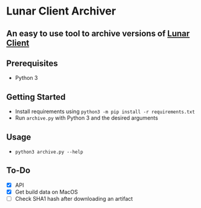 # Lunar Client Archiver
## An easy to use tool to archive versions of [Lunar Client](https://lunarclient.com/)
## Prerequisites
 - Python 3

## Getting Started
 - Install requirements using `python3 -m pip install -r requirements.txt`
 - Run `archive.py` with Python 3 and the desired arguments

## Usage
 - `python3 archive.py --help`

## To-Do
 - [x] API
 - [x] Get build data on MacOS
 - [ ] Check SHA1 hash after downloading an artifact